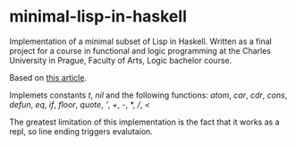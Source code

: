 # minimal-lisp-in-haskell
Implementation of a minimal subset of Lisp in Haskell. Written as a final project for a course in functional and logic programming at the Charles University in Prague, Faculty of Arts, Logic bachelor course.

Based on [this article](https://programmingpraxis.com/2011/11/01/rip-john-mccarthy/).

Implemets constants *t*, *nil* and the following functions:
*atom*, *car*, *cdr*, *cons*, *defun*, *eq*, *if*, *floor*, *quote*, *'*, *+*, *-*, \*, */*, *<*

The greatest limitation of this implementation is the fact that it works as a repl, so line ending triggers evalutaion.
